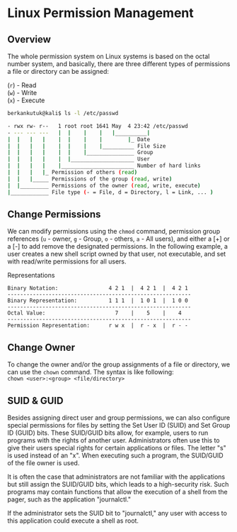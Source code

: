 # Linux Permission Management

## Overview
The whole permission system on Linux systems is based on the octal number system, and basically, there are three different types of permissions a file or directory can be assigned:

(`r`) - Read   
(`w`) - Write  
(`x`) - Execute  

```bash
berkankutuk@kali$ ls -l /etc/passwd

- rwx rw- r--   1 root root 1641 May  4 23:42 /etc/passwd
- --- --- ---   |  |    |    |   |__________|
|  |   |   |    |  |    |    |        |_ Date
|  |   |   |    |  |    |    |__________ File Size
|  |   |   |    |  |    |_______________ Group
|  |   |   |    |  |____________________ User
|  |   |   |    |_______________________ Number of hard links
|  |   |   |_ Permission of others (read)
|  |   |_____ Permissions of the group (read, write)
|  |_________ Permissions of the owner (read, write, execute)
|____________ File type (- = File, d = Directory, l = Link, ... )
```

## Change Permissions
We can modify permissions using the `chmod` command, permission group references (`u` - owner, `g` - Group, `o` - others, `a` - All users), and either a [+] or a [-] to add remove the designated permissions. In the following example, a user creates a new shell script owned by that user, not executable, and set with read/write permissions for all users.

Representations
```
Binary Notation:                4 2 1  |  4 2 1  |  4 2 1
----------------------------------------------------------
Binary Representation:          1 1 1  |  1 0 1  |  1 0 0
----------------------------------------------------------
Octal Value:                      7    |    5    |    4
----------------------------------------------------------
Permission Representation:      r w x  |  r - x  |  r - -
```

## Change Owner
To change the owner and/or the group assignments of a file or directory, we can use the `chown` command. The syntax is like following:  
`chown <user>:<group> <file/directory>`

## SUID & GUID
Besides assigning direct user and group permissions, we can also configure special permissions for files by setting the Set User ID (SUID) and Set Group ID (GUID) bits. These SUID/GUID bits allow, for example, users to run programs with the rights of another user. Administrators often use this to give their users special rights for certain applications or files. The letter "s" is used instead of an "x". When executing such a program, the SUID/GUID of the file owner is used.

It is often the case that administrators are not familiar with the applications but still assign the SUID/GUID bits, which leads to a high-security risk. Such programs may contain functions that allow the execution of a shell from the pager, such as the application "journalctl."

If the administrator sets the SUID bit to "journalctl," any user with access to this application could execute a shell as root.
